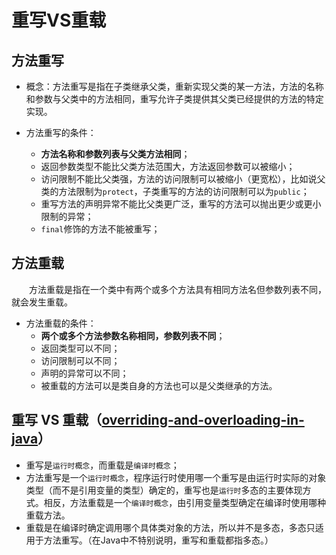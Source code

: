 # 重写VS重载
## 方法重写
- 概念：方法重写是指在子类继承父类，重新实现父类的某一方法，方法的名称和参数与父类中的方法相同，重写允许子类提供其父类已经提供的方法的特定实现。

- 方法重写的条件：
    - **方法名称和参数列表与父类方法相同**；
    - 返回参数类型不能比父类方法范围大，方法返回参数可以被缩小；
    - 访问限制不能比父类强，方法的访问限制可以被缩小（更宽松），比如说父类的方法限制为`protect`，子类重写的方法的访问限制可以为`public`；
    - 重写方法的声明异常不能比父类更广泛，重写的方法可以抛出更少或更小限制的异常；
    - `final`修饰的方法不能被重写；

## 方法重载
&emsp;&emsp;方法重载是指在一个类中有两个或多个方法具有相同方法名但参数列表不同，就会发生重载。

- 方法重载的条件：
    - **两个或多个方法参数名称相同，参数列表不同**；
    - 返回类型可以不同；
    - 访问限制可以不同；
    - 声明的异常可以不同；
    - 被重载的方法可以是类自身的方法也可以是父类继承的方法。

## 重写 VS 重载（[overriding-and-overloading-in-java][1]）
- 重写是`运行时概念`，而重载是`编译时概念`；
- 方法重写是一个`运行时概念`，程序运行时使用哪一个重写是由运行时实际的对象类型（而不是引用变量的类型）确定的，重写也是`运行时`多态的主要体现方式。相反，方法重载是一个`编译时概念`，由引用变量类型确定在编译时使用哪种重载方法。
- 重载是在编译时确定调用哪个具体类对象的方法，所以并不是多态，多态只适用于方法重写。（在Java中不特别说明，重写和重载都指多态。）

[1]: https://www.programcreek.com/2009/02/overriding-and-overloading-in-java-with-examples/
